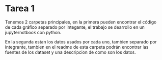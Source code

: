# Tarea 1
Tenemos 2 carpetas principales, en la primera pueden encontrar el código de cada gráfico separado por integante, el trabajo se dearrollo en un jupyternotbook con python.

En la segunda estan los datos usados por cada uno, tambien separado por integrante, tambien en el readme de esta carpeta podrán encontrar las fuentes de los dataset y una descripcion de como son los datos.
